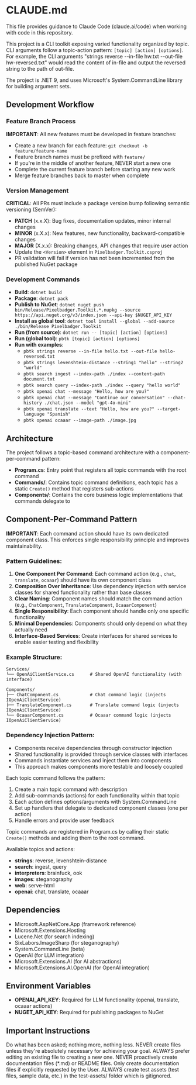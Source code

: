 # CLAUDE.md

This file provides guidance to Claude Code (claude.ai/code) when working with code in this repository.

This project is a CLI toolkit exposing varied functionality organized by topic.
CLI arguments follow a topic-action pattern: `[topic] [action] [options]`.
For example, the CLI arguments "strings reverse --in-file hw.txt --out-file hw-reversed.txt" would read the content of in-file and output the reversed string to the path of out-file.

The project is .NET 9, and uses Microsoft's System.CommandLine library for building argument sets.

## Development Workflow

### Feature Branch Process

**IMPORTANT**: All new features must be developed in feature branches:
- Create a new branch for each feature: `git checkout -b feature/feature-name`
- Feature branch names must be prefixed with `feature/`
- If you're in the middle of another feature, NEVER start a new one
- Complete the current feature branch before starting any new work
- Merge feature branches back to master when complete

### Version Management

**CRITICAL**: All PRs must include a package version bump following semantic versioning (SemVer):
- **PATCH** (x.x.X): Bug fixes, documentation updates, minor internal changes
- **MINOR** (x.X.x): New features, new functionality, backward-compatible changes
- **MAJOR** (X.x.x): Breaking changes, API changes that require user action
- Update the `<Version>` element in `Pixelbadger.Toolkit.csproj`
- PR validation will fail if version has not been incremented from the published NuGet package

### Development Commands

- **Build**: `dotnet build`
- **Package**: `dotnet pack`
- **Publish to NuGet**: `dotnet nuget push bin/Release/Pixelbadger.Toolkit.*.nupkg --source https://api.nuget.org/v3/index.json --api-key $NUGET_API_KEY`
- **Install as global tool**: `dotnet tool install --global --add-source ./bin/Release Pixelbadger.Toolkit`
- **Run (from source)**: `dotnet run -- [topic] [action] [options]`
- **Run (global tool)**: `pbtk [topic] [action] [options]`
- **Run with examples**:
  - `pbtk strings reverse --in-file hello.txt --out-file hello-reversed.txt`
  - `pbtk strings levenshtein-distance --string1 "hello" --string2 "world"`
  - `pbtk search ingest --index-path ./index --content-path document.txt`
  - `pbtk search query --index-path ./index --query "hello world"`
  - `pbtk openai chat --message "Hello, how are you?"`
  - `pbtk openai chat --message "Continue our conversation" --chat-history ./chat.json --model "gpt-4o-mini"`
  - `pbtk openai translate --text "Hello, how are you?" --target-language "Spanish"`
  - `pbtk openai ocaaar --image-path ./image.jpg`

## Architecture

The project follows a topic-based command architecture with a component-per-command pattern:

- **Program.cs**: Entry point that registers all topic commands with the root command
- **Commands/**: Contains topic command definitions, each topic has a static `Create()` method that registers sub-actions
- **Components/**: Contains the core business logic implementations that commands delegate to

## Component-Per-Command Pattern

**IMPORTANT**: Each command action should have its own dedicated component class. This enforces single responsibility principle and improves maintainability.

### Pattern Guidelines:
1. **One Component Per Command**: Each command action (e.g., `chat`, `translate`, `ocaaar`) should have its own component class
2. **Composition Over Inheritance**: Use dependency injection with service classes for shared functionality rather than base classes
3. **Clear Naming**: Component names should match the command action (e.g., `ChatComponent`, `TranslateComponent`, `OcaaarComponent`)
4. **Single Responsibility**: Each component should handle only one specific functionality
5. **Minimal Dependencies**: Components should only depend on what they actually need
6. **Interface-Based Services**: Create interfaces for shared services to enable easier testing and flexibility

### Example Structure:
```
Services/
└── OpenAiClientService.cs      # Shared OpenAI functionality (with interface)

Components/
├── ChatComponent.cs            # Chat command logic (injects IOpenAiClientService)
├── TranslateComponent.cs       # Translate command logic (injects IOpenAiClientService)
└── OcaaarComponent.cs          # Ocaaar command logic (injects IOpenAiClientService)
```

### Dependency Injection Pattern:
- Components receive dependencies through constructor injection
- Shared functionality is provided through service classes with interfaces
- Commands instantiate services and inject them into components
- This approach makes components more testable and loosely coupled

Each topic command follows the pattern:
1. Create a main topic command with description
2. Add sub-commands (actions) for each functionality within that topic
3. Each action defines options/arguments with System.CommandLine
4. Set up handlers that delegate to dedicated component classes (one per action)
5. Handle errors and provide user feedback

Topic commands are registered in Program.cs by calling their static `Create()` methods and adding them to the root command.

Available topics and actions:
- **strings**: reverse, levenshtein-distance
- **search**: ingest, query
- **interpreters**: brainfuck, ook
- **images**: steganography
- **web**: serve-html
- **openai**: chat, translate, ocaaar

## Dependencies

- Microsoft.AspNetCore.App (framework reference)
- Microsoft.Extensions.Hosting
- Lucene.Net (for search indexing)
- SixLabors.ImageSharp (for steganography)
- System.CommandLine (beta)
- OpenAI (for LLM integration)
- Microsoft.Extensions.AI (for AI abstractions)
- Microsoft.Extensions.AI.OpenAI (for OpenAI integration)

## Environment Variables

- **OPENAI_API_KEY**: Required for LLM functionality (openai, translate, ocaaar actions)
- **NUGET_API_KEY**: Required for publishing packages to NuGet

## Important Instructions

Do what has been asked; nothing more, nothing less.
NEVER create files unless they're absolutely necessary for achieving your goal.
ALWAYS prefer editing an existing file to creating a new one.
NEVER proactively create documentation files (*.md) or README files. Only create documentation files if explicitly requested by the User.
ALWAYS create test assets (test files, sample data, etc.) in the test-assets/ folder which is gitignored.